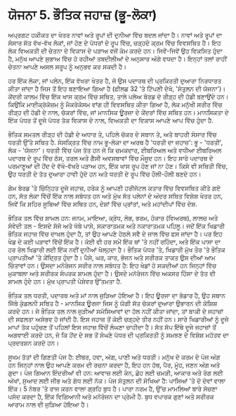 # ਯੋਜਨਾ 5. ਭੌਤਿਕ ਜਹਾਜ਼ (ਭੂ-ਲੋਕਾ)

ਅਪ੍ਰਗਟ ਹਕੀਕਤ ਦਾ ਖੇਤਰ ਨਾਵਾਂ ਅਤੇ ਰੂਪਾਂ ਦੀ ਦੁਨੀਆ ਵਿੱਚ ਬਦਲ ਜਾਂਦਾ ਹੈ। ਨਾਵਾਂ ਅਤੇ ਰੂਪਾਂ ਦਾ ਸੰਸਾਰ ਸੱਤ ਵੱਖ-ਵੱਖ ਲੋਕਾਂ, ਜਾਂ ਹੋਣ ਦੇ ਪੱਧਰਾਂ ਦੇ ਰੂਪ ਵਿੱਚ, ਚੜ੍ਹਦੇ ਕ੍ਰਮ ਵਿੱਚ ਵਿਵਸਥਿਤ ਹੈ। ਇਹ ਲੋਕ ਵਿਅਕਤੀ ਦੀ ਚੇਤਨਾ ਦੇ ਵਿਕਾਸ ਦੇ ਪੜਾਅ ਵਜੋਂ ਕੰਮ ਕਰਦੇ ਹਨ। ਜਿਵੇਂ-ਜਿਵੇਂ ਉਹ ਵਿਕਸਿਤ ਹੁੰਦਾ ਹੈ, ਮਨੁੱਖ ਆਪਣੇ ਸੁਭਾਅ ਵਿੱਚ ਹੋ ਰਹੀਆਂ ਤਬਦੀਲੀਆਂ ਦੇ ਅਨੁਸਾਰ ਅੱਗੇ ਵਧਦਾ ਹੈ। ਇਨ੍ਹਾਂ ਤਲਾਂ ਰਾਹੀਂ ਚੇਤਨਾ ਆਪਣੇ ਅਸਲ ਸਰੂਪ ਨੂੰ ਅਨੁਭਵ ਕਰ ਸਕਦੀ ਹੈ।

ਹਰ ਇੱਕ ਲੋਕਾ, ਜਾਂ ਪਲੇਨ, ਇੱਕ ਵੱਖਰਾ ਖੇਤਰ ਹੈ, ਜੋ ਉਸ ਪਦਾਰਥ ਦੀ ਪ੍ਰਕਿਰਤੀ ਦੁਆਰਾ ਨਿਰਧਾਰਤ ਕੀਤਾ ਜਾਂਦਾ ਹੈ ਜਿਸ ਤੋਂ ਇਹ ਬਣਾਇਆ ਗਿਆ ਹੈ (ਫੀਲਡ 32 'ਤੇ ਟਿੱਪਣੀ ਦੇਖੋ, 'ਸੰਤੁਲਨ ਦੀ ਯੋਜਨਾ')। ਕੇਂਦਰੀ ਕਾਲਮ ਵਿੱਚ ਇੱਕ ਖਾਸ ਕ੍ਰਮ ਵਿੱਚ ਸਥਿਤ, ਤਾਲੇ ਪਲੇਅ ਬੋਰਡ ਦੇ ਰੀੜ੍ਹ ਦੀ ਹੱਡੀ ਬਣਾਉਂਦੇ ਹਨ। ਕਿਉਂਕਿ ਮਾਈਕ੍ਰੋਕੋਜ਼ਮ ਨੂੰ ਮੈਕਰੋਕੋਸਮ ਵਾਂਗ ਹੀ ਵਿਵਸਥਿਤ ਕੀਤਾ ਗਿਆ ਹੈ, ਲੋਕ ਮਨੁੱਖੀ ਸਰੀਰ ਵਿੱਚ ਰੀੜ੍ਹ ਦੀ ਹੱਡੀ ਦੇ ਨਾਲ, ਚੱਕਰਾਂ ਵਿੱਚ, ਜਾਂ ਮਾਨਸਿਕ ਊਰਜਾ ਦੇ ਕੇਂਦਰਾਂ ਵਿੱਚ ਸਥਿਤ ਹਨ। ਮਾਨਸਿਕਤਾ ਦੇ ਇੱਕ ਪੱਧਰ ਤੋਂ ਦੂਜੇ ਪੱਧਰ ਤੱਕ ਵਿਕਾਸ ਦੇ ਨਾਲ, ਵਿਅਕਤੀ ਦਾ ਵਿਕਾਸ ਆਪਣੇ ਆਪ ਵਿੱਚ ਹੁੰਦਾ ਹੈ.

ਭੌਤਿਕ ਸਮਤਲ ਰੀੜ੍ਹ ਦੀ ਹੱਡੀ ਦੇ ਅਧਾਰ ਤੇ, ਪਹਿਲੇ ਚੱਕਰ ਦੇ ਸਥਾਨ ਤੇ, ਅਤੇ ਬਾਹਰੀ ਸੰਸਾਰ ਵਿੱਚ ਧਰਤੀ ਉੱਤੇ ਸਥਿਤ ਹੈ. ਸੰਸਕ੍ਰਿਤ ਵਿੱਚ ਨਾਮ ਭੂ-ਲੋਕਾ ਦਾ ਅਰਥ ਹੈ 'ਧਰਤੀ ਦਾ ਜਹਾਜ਼': ਭੂ - 'ਧਰਤੀ', ਲੋਕ - 'ਯੋਜਨਾ'। ਧਰਤੀ ਵਿੱਚ ਪੰਜ ਤੱਤ ਹਨ ਜੋ ਕਿ ਚਮਕਦਾਰ, ਈਥਰਿਅਲ ਅਤੇ ਵਧੀਆ ਈਥਰਿਅਲ ਪਦਾਰਥ ਦੇ ਰੂਪ ਵਿੱਚ ਠੋਸ, ਤਰਲ ਅਤੇ ਗੈਸੀ ਅਵਸਥਾਵਾਂ ਵਿੱਚ ਮੌਜੂਦ ਹਨ। ਇਹ ਸਾਰੇ ਪਦਾਰਥ ਦੇ ਪਰਮਾਣੂਆਂ ਦੀ ਹੋਂਦ ਦੇ ਵੱਖੋ-ਵੱਖਰੇ ਪੜਾਅ ਹਨ, ਇੱਕ ਖਾਸ ਰੂਪ ਹੋਣ ਜਾਂ ਨਾ ਹੋਣ। ਕਿਸੇ ਵੀ ਸਥਿਤੀ ਵਿੱਚ, ਉਹ ਧਰਤੀ ਦੇ ਤੱਤ ਦੁਆਰਾ ਹਾਵੀ ਹੁੰਦੇ ਹਨ ਅਤੇ ਧਰਤੀ ਦੇ ਰੂਪ ਵਿੱਚ ਹੌਲੀ-ਹੌਲੀ ਬਣਦੇ ਹਨ।

ਗੇਮ ਬੋਰਡ 'ਤੇ ਚਿੰਨ੍ਹਿਤ ਦੂਜੇ ਜਹਾਜ਼, ਹਰੇਕ ਨੂੰ ਆਪਣੀ ਹਰੀਜੱਟਲ ਕਤਾਰ ਵਿੱਚ ਵਿਵਸਥਿਤ ਕੀਤੇ ਗਏ ਹਨ, ਸੱਤ ਲੋਕਾ ਵਿੱਚੋਂ ਇੱਕ ਨਾਲ ਸਬੰਧਤ ਹਨ ਅਤੇ ਮੁੱਖ ਸੱਤ ਪਲੇਨਾਂ ਦੇ ਅੰਦਰ ਸਥਿਤ ਵਿਸ਼ੇਸ਼ ਖੇਤਰ ਹਨ, ਜਿਵੇਂ ਕਿ ਸ਼ਹਿਰ ਸੂਬਿਆਂ ਵਿੱਚ ਸਥਿਤ ਹਨ, ਦੇਸ਼ਾਂ ਵਿੱਚ ਪ੍ਰਾਂਤਾਂ, ਅਤੇ ਮਹਾਂਦੀਪਾਂ ਵਿੱਚ ਦੇਸ਼.

ਭੌਤਿਕ ਤਲ ਵਿੱਚ ਸ਼ਾਮਲ ਹਨ: ਜਨਮ, ਮਾਇਆ, ਕ੍ਰੋਧ, ਲੋਭ, ਭਰਮ, ਹੰਕਾਰ (ਵਿਅਰਥ), ਲਾਲਚ ਅਤੇ ਸੰਵੇਦੀ ਤਲ - ਇਸਦੇ ਸੱਜੇ ਅਤੇ ਖੱਬੇ ਪਾਸੇ, ਸਕਾਰਾਤਮਕ ਅਤੇ ਨਕਾਰਾਤਮਕ ਪਹਿਲੂ। ਜਦੋਂ ਇੱਕ ਖਿਡਾਰੀ ਭੌਤਿਕ ਜਹਾਜ਼ ਵਿੱਚ ਦਾਖਲ ਹੁੰਦਾ ਹੈ, ਤਾਂ ਉਹ ਆਪਣੇ ਹੇਠਲੇ ਸਵੈ ਦੇ ਜਾਲ ਵਿੱਚ ਫਸ ਜਾਂਦਾ ਹੈ। ਪਰ ਇਹ ਖੇਡ ਦੇ ਕਈ ਪੜਾਵਾਂ ਵਿੱਚੋਂ ਇੱਕ ਹੈ। ਕੋਈ ਵੀ ਹਰ ਸਮੇਂ ਇੱਕ ਥਾਂ 'ਤੇ ਨਹੀਂ ਰਹਿੰਦਾ, ਅਤੇ ਇੱਕ ਪਾਸਾ ਦਾ ਹਰ ਰੋਲ ਖਿਡਾਰੀ ਲਈ ਇੱਕ ਨਵੀਂ ਦੁਨੀਆਂ ਖੋਲ੍ਹਦਾ ਹੈ। ਭੌਤਿਕ ਪੱਧਰ 'ਤੇ, ਖਿਡਾਰੀ ਮੁੱਖ ਤੌਰ 'ਤੇ ਭੌਤਿਕ ਪ੍ਰਾਪਤੀਆਂ 'ਤੇ ਕੇਂਦ੍ਰਿਤ ਹੁੰਦਾ ਹੈ। ਪੈਸੇ, ਘਰ, ਕਾਰ, ਭੋਜਨ ਅਤੇ ਸਰੀਰਕ ਤਾਕਤ ਉਸ ਦੀਆਂ ਆਮ ਚਿੰਤਾਵਾਂ ਹਨ। ਉਸਦਾ ਮਨੋਰੰਜਨ ਸਰੀਰ ਨਾਲ ਸਬੰਧਤ ਹੈ: ਇਹ ਖੇਡਾਂ ਹੋ ਸਕਦੀਆਂ ਹਨ ਜਿਨ੍ਹਾਂ ਵਿੱਚ ਮੁਕਾਬਲਾ ਅਤੇ ਸਰੀਰਕ ਸੰਪਰਕ ਸ਼ਾਮਲ ਹੁੰਦਾ ਹੈ। ਉਸਦੇ ਮਨੋਰੰਜਨ ਵਿੱਚ ਅਕਸਰ ਹਿੰਸਾ ਦੇ ਤੱਤ ਵੀ ਸ਼ਾਮਲ ਹੁੰਦੇ ਹਨ। ਮੁੱਖ ਪ੍ਰਾਪਤੀ ਪੇਸ਼ੇਵਰ ਉੱਤਮਤਾ ਹੈ.

ਭੌਤਿਕ ਤਲ ਧਰਤੀ, ਪਦਾਰਥ ਅਤੇ ਮਾਂ ਨਾਲ ਜੁੜਿਆ ਹੋਇਆ ਹੈ। ਇਹ ਊਰਜਾ ਦਾ ਭੰਡਾਰ ਹੈ, ਉਹ ਸਥਾਨ ਜਿੱਥੇ ਕੁੰਡਲਨੀ ਸਥਿਤ ਹੈ - ਮਾਨਸਿਕ ਊਰਜਾ ਜਿਸ ਨੂੰ ਯੋਗੀ ਸੱਤ ਚੱਕਰਾਂ ਦੁਆਰਾ ਉਭਾਰਨ ਦੀ ਕੋਸ਼ਿਸ਼ ਕਰਦੇ ਹਨ। ਜੇ ਭੌਤਿਕ ਤਲ ਨਾਲ ਜੁੜੀਆਂ ਸਮੱਸਿਆਵਾਂ ਦਾ ਹੱਲ ਨਹੀਂ ਕੀਤਾ ਜਾਂਦਾ, ਤਾਂ ਬਾਕੀ ਦੇ ਜਹਾਜ਼ਾਂ ਦੀ ਸਫਲਤਾ ਅਸੰਭਵ ਹੋ ਜਾਂਦੀ ਹੈ. ਇਸ ਜਹਾਜ਼ ਤੋਂ ਕੋਈ ਚੜ੍ਹਦੇ ਤੀਰ ਨਹੀਂ ਹਨ। ਸਾਰੇ ਖਿਡਾਰੀਆਂ ਨੂੰ ਦੂਜੇ ਮਾਪਾਂ ਤੱਕ ਪਹੁੰਚਣ ਤੋਂ ਪਹਿਲਾਂ ਇਸ ਜਹਾਜ਼ ਵਿੱਚੋਂ ਲੰਘਣਾ ਚਾਹੀਦਾ ਹੈ। ਸੱਤ ਸੱਪ ਇੱਥੇ ਦੂਜੇ ਜਹਾਜ਼ਾਂ ਤੋਂ ਅਗਵਾਈ ਕਰਦੇ ਹਨ, ਜੋ ਕਿ ਹੋਂਦ ਦੇ ਸਭ ਤੋਂ ਸੰਘਣੇ ਪੱਧਰ ਦੀ ਪ੍ਰਕਿਰਤੀ ਨੂੰ ਸਮਝਣ ਦੇ ਵਿਸ਼ੇਸ਼ ਮਹੱਤਵ ਦਾ ਪ੍ਰਦਰਸ਼ਨ ਕਰਦੇ ਹਨ।

ਸੂਖਮ ਤੱਤਾਂ ਦੀ ਗਿਣਤੀ ਪੰਜ ਹੈ: ਈਥਰ, ਹਵਾ, ਅੱਗ, ਪਾਣੀ ਅਤੇ ਧਰਤੀ। ਮਨੁੱਖ ਦੇ ਕਰਮ ਦੇ ਪੰਜ ਅੰਗ ਹਨ ਜਿਨ੍ਹਾਂ ਨਾਲ ਉਹ ਆਪਣੇ ਕਰਮ ਦੀ ਰਚਨਾ ਕਰਦਾ ਹੈ, ਇਹ ਹਨ ਹੱਥ, ਪੈਰ, ਮੂੰਹ, ਜਣਨ ਅੰਗ ਅਤੇ ਗੁਦਾ। ਪੰਜ ਗਿਆਨ ਇੰਦਰੀਆਂ ਵੀ ਹਨ: ਆਵਾਜ਼ ਲਈ ਕੰਨ, ਛੋਹ ਲਈ ਚਮੜੀ, ਆਕਾਰ ਅਤੇ ਰੰਗ ਲਈ ਅੱਖਾਂ, ਸੁਆਦ ਲਈ ਜੀਭ ਅਤੇ ਗੰਧ ਲਈ ਨੱਕ। ਪੰਜ ਸੰਤੁਲਨ ਦੀ ਸੰਖਿਆ ਹੈ: ਪਾਸਿਆਂ 'ਤੇ ਦੋ ਦੋਵਾਂ ਵਾਲਾ ਇੱਕ। 5 ਨੰਬਰ 'ਤੇ ਰਾਜ ਕਰਨ ਵਾਲਾ ਗ੍ਰਹਿ ਬੁਧ ਹੈ। ਪਾਰਾ ਨਰਮ ਹੈ, ਉੱਚ ਮਾਮਲਿਆਂ ਬਾਰੇ ਸੋਚਣਾ ਪਸੰਦ ਕਰਦਾ ਹੈ, ਇੱਕ ਵਿਗਿਆਨੀ ਅਤੇ ਮਨੋਰੰਜਨ ਦਾ ਪ੍ਰੇਮੀ ਹੈ. ਬੁਧ ਵਪਾਰਕ ਗੁਣਾਂ ਅਤੇ ਸਰੀਰਕ ਆਰਾਮ ਨਾਲ ਵੀ ਜੁੜਿਆ ਹੋਇਆ ਹੈ।
